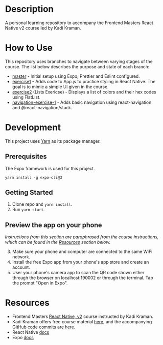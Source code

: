 # Description

A personal learning repository to accompany the Frontend Masters React Native v2 course led by Kadi Kraman.

# How to Use

This repository uses branches to navigate between varying stages of the course. The list below describes the purpose and state of each branch:

* [master](https://github.com/gooseandmegander-playground/fm-reactnative-v2) - Initial setup using Expo, Prettier and Eslint configured.
* [exercise1](https://github.com/gooseandmegander-playground/fm-reactnative-v2/tree/exercise1) - Adds code to App.js to practice styling in React Native. The goal is to mimic a simple UI given in the course.
* [exercise2](https://github.com/gooseandmegander-playground/fm-reactnative-v2/tree/exercise2) (Lists Exericse) - Displays a list of colors and their hex codes using FlatList.
* [navigation-exercise-1](https://github.com/gooseandmegander-playground/fm-reactnative-v2/tree/navigation-exercise-1) - Adds basic navigation using react-navigation and @react-navigation/stack.

# Development

This project uses [Yarn](https://classic.yarnpkg.com/) as its package manager.

## Prerequisites

The Expo framework is used for this project.

`yarn install -g expo-cli@3`

## Getting Started

1. Clone repo and `yarn install`.
2. Run `yarn start`.

## Preview the app on your phone
_Instructions from this section are paraphrased from the course instructions, which can be found in the [Resources](#Resources) section below._

3. Make sure your phone and computer are connected to the same WiFi network.
4. Install the free Expo app from your phone's app store and create an account.
5. User your phone's camera app to scan the QR code shown either through the browser on localhost:190002 or through the terminal. Tap the prompt "Open in Expo".

# Resources

- Frontend Masters [React Native, v2](https://frontendmasters.com/courses/react-native-v2/) course instructed by Kadi Kraman.
- Kadi Kraman offers free course material [here](https://kadikraman.github.io/react-native-v2/), and the accompanying GitHub code commits are [here](https://github.com/kadikraman/AwesomeProjectExpo/commits/master).
- React Native [docs](https://reactnative.dev/)
- Expo [docs](https://docs.expo.io/versions/latest/)